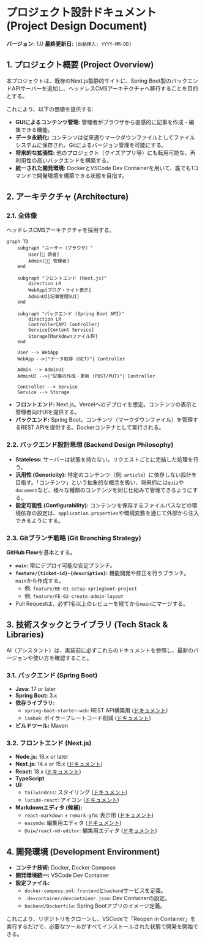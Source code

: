 # プロジェクト設計ドキュメント (Project Design Document)

**バージョン:** 1.0
**最終更新日:** `[自動挿入: YYYY-MM-DD]`

## 1. プロジェクト概要 (Project Overview)

本プロジェクトは、既存のNext.js製静的サイトに、Spring Boot製のバックエンドAPIサーバーを追加し、ヘッドレスCMSアーキテクチャへ移行することを目的とする。

これにより、以下の価値を提供する:
- **GUIによるコンテンツ管理:** 管理者がブラウザから直感的に記事を作成・編集できる機能。
- **データ永続化:** コンテンツは従来通りマークダウンファイルとしてファイルシステムに保存され、Gitによるバージョン管理を可能にする。
- **将来的な拡張性:** 他のプロジェクト（クイズアプリ等）にも転用可能な、再利用性の高いバックエンドを構築する。
- **統一された開発環境:** DockerとVSCode Dev Containerを用いて、誰でも1コマンドで開発環境を構築できる状態を目指す。

## 2. アーキテクチャ (Architecture)

### 2.1. 全体像

ヘッドレスCMSアーキテクチャを採用する。

```mermaid
graph TD
    subgraph "ユーザー（ブラウザ）"
        User[👤 読者]
        Admin[👨‍💻 管理者]
    end

    subgraph "フロントエンド (Next.js)"
        direction LR
        WebApp[ブログ・サイト表示]
        AdminUI[記事管理GUI]
    end
    
    subgraph "バックエンド (Spring Boot API)"
        direction LR
        Controller[API Controller]
        Service[Content Service]
        Storage[Markdownファイル群]
    end

    User --> WebApp
    WebApp -->|"データ取得 (GET)"| Controller
    
    Admin --> AdminUI
    AdminUI -->|"記事の作成・更新 (POST/PUT)"| Controller

    Controller --> Service
    Service --> Storage
```

- **フロントエンド:** Next.js。Vercelへのデプロイを想定。コンテンツの表示と管理者向けUIを提供する。
- **バックエンド:** Spring Boot。コンテンツ（マークダウンファイル）を管理するREST APIを提供する。Dockerコンテナとして実行される。

### 2.2. バックエンド設計思想 (Backend Design Philosophy)

- **Stateless:** サーバーは状態を持たない。リクエストごとに完結した処理を行う。
- **汎用性 (Genericity):** 特定のコンテンツ（例: `article`）に依存しない設計を目指す。「コンテンツ」という抽象的な概念を扱い、将来的には`quiz`や`document`など、様々な種類のコンテンツを同じ仕組みで管理できるようにする。
- **設定可能性 (Configurability):** コンテンツを保存するファイルパスなどの環境依存の設定は、`application.properties`や環境変数を通じて外部から注入できるようにする。

### 2.3. Gitブランチ戦略 (Git Branching Strategy)

**GitHub Flow**を基本とする。

- **`main`:** 常にデプロイ可能な安定ブランチ。
- **`feature/{ticket-id}-{description}`:** 機能開発や修正を行うブランチ。`main`から作成する。
    - 例: `feature/BE-01-setup-springboot-project`
    - 例: `feature/FE-02-create-admin-layout`
- Pull Requestは、必ず1名以上のレビューを経てから`main`にマージする。

## 3. 技術スタックとライブラリ (Tech Stack & Libraries)

AI（アシスタント）は、実装前に必ずこれらのドキュメントを参照し、最新のバージョンや使い方を確認すること。

### 3.1. バックエンド (Spring Boot)
- **Java:** 17 or later
- **Spring Boot:** 3.x
- **依存ライブラリ:**
    - `spring-boot-starter-web`: REST API構築用 ([ドキュメント](https://docs.spring.io/spring-boot/docs/current/reference/html/web.html))
    - `lombok`: ボイラープレートコード削減 ([ドキュメント](https://projectlombok.org/features/all))
- **ビルドツール:** Maven

### 3.2. フロントエンド (Next.js)
- **Node.js:** 18.x or later
- **Next.js:** 14.x or 15.x ([ドキュメント](https://nextjs.org/docs))
- **React:** 18.x ([ドキュメント](https://react.dev/))
- **TypeScript**
- **UI:**
    - `tailwindcss`: スタイリング ([ドキュメント](https://tailwindcss.com/docs/))
    - `lucide-react`: アイコン ([ドキュメント](https://lucide.dev/guide/packages/lucide-react))
- **Markdownエディタ (候補):**
    - `react-markdown` + `remark-gfm`: 表示用 ([ドキュメント](https://github.com/remarkjs/react-markdown))
    - `easymde`: 編集用エディタ ([ドキュメント](https://github.com/Ionaru/easy-markdown-editor))
    - `@uiw/react-md-editor`: 編集用エディタ ([ドキュメント](https://uiwjs.github.io/react-md-editor/))

## 4. 開発環境 (Development Environment)

- **コンテナ技術:** Docker, Docker Compose
- **開発環境統一:** VSCode Dev Container
- **設定ファイル:**
    - `docker-compose.yml`: `frontend`と`backend`サービスを定義。
    - `.devcontainer/devcontainer.json`: Dev Containerの設定。
    - `backend/Dockerfile`: Spring Bootアプリのイメージ定義。
    
これにより、リポジトリをクローンし、VSCodeで「Reopen in Container」を実行するだけで、必要なツールがすべてインストールされた状態で開発を開始できる。 